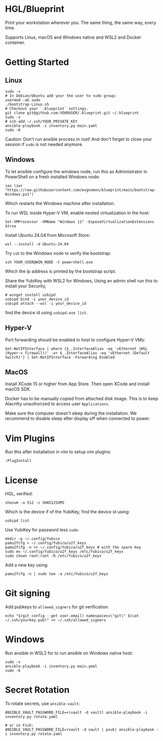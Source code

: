 # HGL/Blueprint

Print your workstation wherever you. The same thing, the same way, every time.

Supports Linux, macOS and Windows native and WSL2 and Docker container.

# Getting Started
## Linux
```
sudo -v
# In Debian/Ubuntu add your the user to sudo group:
usermod -aG sudo
./bootstrap-Linux.sh
# Checkout your `.blueprint` settings.
git clone git@github.com:YOURUSER/.blueprint.git ~/.blueprint
sudo -v
# ssh-add ~/.ssh/YOUR_PRIVATE_KEY
ansible-playbook -i inventory.py main.yaml
sudo -K
```

Caution: Don't run ansible process in root!
And don't forget to close your session if `sudo` is not needed anymore.

## Windows
To let ansible configure the windows node,
run this as Administrator in PowerShell on a fresh installed Windows node:
```
iex (iwr "https://raw.githubusercontent.com/evgnomon/blueprint/main/bootstrap-Windows.ps1")
```
Which restarts the Windows machine after installation.

To run WSL inside Hyper-V VM, enable nested virtualization in the host:
```
Set-VMProcessor -VMName "Windows 11" -ExposeVirtualizationExtensions $true
```
Install Ubuntu 24.04 from Microsoft Store:
```
wsl --install -d Ubuntu-24.04
```


Try `ssh` to the Windows node to verify the bootstrap:
```
ssh YOUR_USER@WIN_NODE -t powershell.exe
```
Which the ip address is printed by the bootstrap script.

Share the YubiKey with WSL2 for Windows,
Using an admin shell run this to install your Security,
```
# winget install usbipd
usbipd bind -i your_device_id
usbipd attach --wsl -i your_device_id
```

find the device id using `usbipd.exe list`.

## Hyper-V
Port forwarding should be enabled in host to configure Hyper-V VMs:
```
Get-NetIPInterface | where {$_.InterfaceAlias -eq 'vEthernet (WSL (Hyper-v firewall))' -or $_.InterfaceAlias -eq 'vEthernet (Default Switch)'} | Set-NetIPInterface -Forwarding Enabled
```


## MacOS
Install XCode 15 or higher from App Store. Then open XCode and install macOS SDK.

Docker has to be manually copied from attached disk image. This is to keep Alacritty unauthorized to access user `Applications`.

Make sure the computer doesn't sleep during the installation. We recommend to disable sleep after display off when connected to power.

# Vim Plugins

Run this after installation in vim to setup vim plugins:

```
:PlugInstall
```

# License
HGL, verified:
```
shasum -a 512 -c SHA512SUMS
```

Which is the device if of the YubiKey, find the device id using:
```
usbipd list
```

Use YubiKey for password less `sudo`:

```
mkdir -p ~/.config/Yubico
pamu2fcfg > ~/.config/Yubico/u2f_keys
pamu2fcfg -n >> ~/.config/Yubico/u2f_keys # with the spare key
sudo mv ~/.config/Yubico/u2f_keys /etc/Yubico/u2f_keys
sudo chown root:root -R /etc/Yubico/u2f_keys
```
Add a new key using:
```
pamu2fcfg -n | sudo tee -a /etc/Yubico/u2f_keys
```

# Git signing

Add pubkeys to `allowed_signers` for git verification:
```
echo "$(git config --get user.email) namespaces=\"git\" $(cat ~/.ssh/yourkey.pub)" >> ~/.ssh/allowed_signers
```

# Windows
Run ansible in WSL2 for to run ansible on Windows native host:
```
sudo -v
ansible-playbook -i inventory.py main.ymal
sudo -K
```

# Secret Rotation

To rotate secrets, use `ansible-vault`:

```
ANSIBLE_VAULT_PASSWORD_FILE=<(vault -d vault) ansible-playbook -i inventory.py rotate.yaml

# or in Fish:
ANSIBLE_VAULT_PASSWORD_FILE=(vault -d vault | psub) ansible-playbook -i inventory.py rotate.yaml
```
